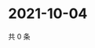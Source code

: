 # 2021-10-04

共 0 条

<!-- BEGIN -->
<!-- 最后更新时间 Mon Oct 04 2021 11:15:42 GMT+0800 (China Standard Time) -->

<!-- END -->
